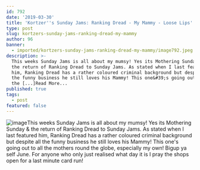 ```yaml
---
id: 792
date: '2019-03-30'
title: 'Kortzer''s Sunday Jams: Ranking Dread - My Mammy - Loose Lips'
type: post
slug: kortzers-sunday-jams-ranking-dread-my-mammy
author: 96
banner:
  - imported/kortzers-sunday-jams-ranking-dread-my-mammy/image792.jpeg
description: >-
  This weeks Sunday Jams is all about my mumsy! Yes its Mothering Sunday &amp;
  the return of Ranking Dread to Sunday Jams. As stated when I last featured
  him, Ranking Dread has a rather coloured criminal background but despite all
  the funny business he still loves his Mammy! This one&#39;s going out to all
  the [...]Read More...
published: true
tags:
  - post
featured: false
---
```

![image](../imported/kortzers-sunday-jams-ranking-dread-my-mammy/image792.jpeg)This weeks Sunday Jams is all about my mumsy! Yes its Mothering Sunday & the return of Ranking Dread to Sunday Jams. As stated when I last featured him, Ranking Dread has a rather coloured criminal background but despite all the funny business he still loves his Mammy! This one's going out to all the mothers round the globe, especially my own! Bigup ya self June. For anyone who only just realised what day it is I pray the shops open for a last minute card run!